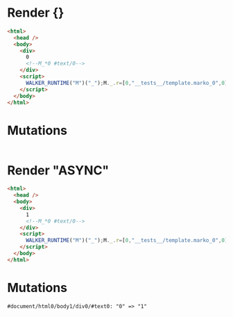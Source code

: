 # Render {}
```html
<html>
  <head />
  <body>
    <div>
      0
      <!--M_*0 #text/0-->
    </div>
    <script>
      WALKER_RUNTIME("M")("_");M._.r=[0,"__tests__/template.marko_0",0];M._.w()
    </script>
  </body>
</html>
```

# Mutations
```

```


# Render "ASYNC"
```html
<html>
  <head />
  <body>
    <div>
      1
      <!--M_*0 #text/0-->
    </div>
    <script>
      WALKER_RUNTIME("M")("_");M._.r=[0,"__tests__/template.marko_0",0];M._.w()
    </script>
  </body>
</html>
```

# Mutations
```
#document/html0/body1/div0/#text0: "0" => "1"
```